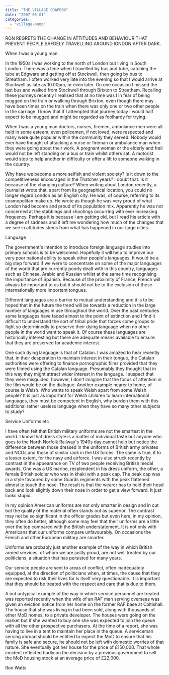 ```yaml
---
title: "THE VILLAGE SOAPBOX"
date: "2007-05-01"
categories: 
  - "village-pump"
---
```


RON REGRETS THE CHANGE IN ATTITUDES AND BEHAVIOUR THAT PREVENT PEOPLE SAFDELY TRAVELLING AROUND lONDON AFTER DARK.

When I was a young man

In the 1950s I was working to the north of London but living in South London. There was a time when I travelled by bus and tube, catching the tube at Edgware and getting off at Stockwell, then going by bus to Streatham. I often worked very late into the evening so that I would arrive at Stockwell as late as 10.00pm, or even later. On one occasion I missed the last bus and walked from Stockwell through Brixton to Streatham. Recalling these journeys recently I realised that at no time was I in fear of being mugged on the train or walking through Brixton, even though there may have been times on the train when there was only one or two other people in the carriage. I know that if I attempted that journey today I would half expect to be mugged and might be regarded as foolhardy for trying.

When I was a young man doctors, nurses, firemen, ambulance men were all held in some esteem; even policemen, if not loved, were respected and many were quite popular within the community they served. Nobody would ever have thought of attacking a nurse or fireman or ambulance man when they were going about their work. A pregnant woman or the elderly and frail would not be left standing on a bus or train whilst others sat. A motorist would stop to help another in difficulty or offer a lift to someone walking in the country.

Why have we become a more selfish and violent society? Is it down to the competitiveness encouraged in the Thatcher years? I doubt that. Is it because of the changing culture? When writing about London recently, a journalist wrote that, apart from its geographical location, you could no longer regard London as an English city. He was, of course, referring to its cosmopolitan make up. He wrote as though he was very proud of what London had become and proud of its population mix. Apparently he was not concerned at the stabbings and shootings occurring with ever increasing frequency. Perhaps it is because I am getting old, but I read his article with a degree of sadness and it left me wondering how much of the changes that we see in attitudes stems from what has happened in our large cities.

Language

The government's intention to introduce foreign language studies into primary schools is to be welcomed. Hopefully it will help to improve our very poor national ability to speak other people's languages. It would be a big step forward if we were to concentrate on some of the major languages of the world that are currently poorly dealt with in this country, languages such as Chinese, Arabic and Russian whilst at the same time recognising the importance of Spanish. Because of the proximity of France, French will always be important to us but it should not be to the exclusion of these internationally more important tongues.

Different languages are a barrier to mutual understanding and it is to be hoped that in the future the trend will be towards a reduction in the large number of languages in use throughout the world. Over the past centuries some languages have faded almost to the point of extinction and I find it difficult to understand the sort of tribal pride that forces some groups to fight so determinedly to preserve their dying language when no other people in the world want to speak it. Of course these languages are historically interesting but there are adequate means available to ensure that they are preserved for academic interest.

One such dying language is that of Catalan. I was amazed to hear recently that, in their desperation to maintain interest in their tongue, the Catalan authorities were offering to finance pornographic films provided that they were filmed using the Catalan language. Presumably they thought that in this way they might attract wider interest in the language. I suspect that they were misguided, however, I don't imagine that the focus of attention in the film would be on the dialogue. Another example nearer to home, of course is Welsh. Who wants to speak Welsh apart from some Welsh people? It is just as important for Welsh children to learn international languages, they must be competent in English, why burden them with this additional rather useless language when they have so many other subjects to study?

Service Uniforms etc

I have often felt that British military uniforms are not the smartest in the world. I know that dress style is a matter of individual taste but anyone who goes to the North Norfolk Railway's 1940s day cannot help but notice the difference between those dressed in the uniforms of British army privates and NCOs and those of similar rank in the US forces. The same is true, if to a lesser extent, for the navy and airforce. I was also struck recently by contrast in the appearance on TV of two people receiving British medal awards. One was a US marine, resplendent in his dress uniform, the other, a female British soldier who was in khaki with a peak cap. The peak cap was in a style favoured by some Guards regiments with the peak flattened almost to touch the nose. The result is that the wearer has to hold their head back and look slightly down their nose in order to get a view forward. It just looks stupid.

In my opinion American uniforms are not only smarter in design and in cut but the quality of the material often stands out as superior. The contrast may not be so significant in the officer grades but even here, in my opinion, they often do better, although some may feel that their uniforms are a little over the top compared with the British understatement. It is not only with Americans that our uniforms compare unfavourably. On occasions the French and other European military are smarter.

Uniforms are probably just another example of the way in which British armed services, of whom we are justly proud, are not well treated by our politicians, a situation that has persisted for many years.

Our service people are sent to areas of conflict, often inadequately equipped, at the direction of politicians when, at times, the cause that they are expected to risk their lives for is itself very questionable. It is important that they should be treated with the respect and care that is due to them.

A not untypical example of the way in which service personnel are treated was reported recently when the wife of an RAF man serving overseas was given an eviction notice from her home on the former RAF base at Coltishall. The house that she was living in had been sold, along with thousands of other MoD homes, to a private developer. The houses were going on the market but if she wanted to buy one she was expected to join the queue with all the other prospective purchasers. At the time of a report, she was having to live in a tent to maintain her place in the queue. A serviceman serving abroad should be entitled to expect the MoD to ensure that his family is safe and secure, he should not be left with domestic worries of that nature. She eventually got her house for the price of £150,000. That whole incident reflected badly on the decision by a previous government to sell the MoD housing stock at an average price of £22,000.

Ron Watts
